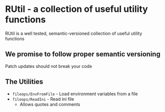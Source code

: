 # RUtil - a collection of useful utility functions
RUtil is a well tested, semantic-versioned collection of useful utility functions

## We promise to follow proper semantic versioning
Patch updates should not break your code

## The Utilities

- `fileops/EnvFromFile` - Load environment variables from a file
-  `fileops/ReadIni` - Read ini file
    - Allows quotes and comments